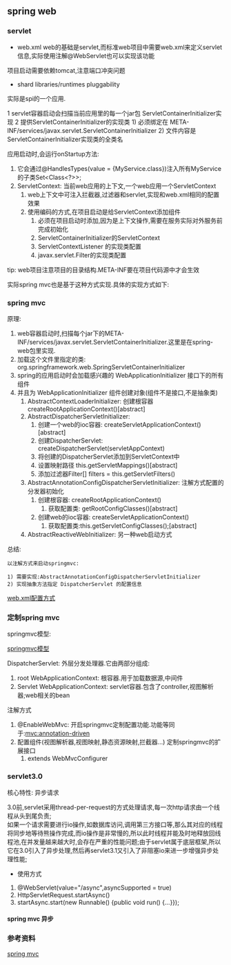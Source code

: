 ## spring web


### servlet

- web.xml
web的基础是servlet,而标准web项目中需要web.xml来定义servlet信息,实际使用注解@WebServlet也可以实现该功能

项目启动需要依赖tomcat,注意端口冲突问题

- shard libraries/runtimes pluggability

实际是spi的一个应用.

1 servlet容器启动会扫描当前应用里的每一个jar包
    ServletContainerInitializer实现
2 提供ServletContainerInitializer的实现类
    1) 必须绑定在 META-INF/services/javax.servlet.ServletContainerInitializer
    2) 文件内容是ServletContainerInitializer实现类的全类名

应用启动时,会运行onStartup方法:

1) 它会通过@HandlesTypes(value = {MyService.class})注入所有MyService的子类Set<Class<?>>;    
2) ServletContext: 当前web应用的上下文,一个web应用一个ServletContext
   1) web上下文中可注入拦截器,过滤器和servlet,实现和web.xml相同的配置效果
   2) 使用编码的方式,在项目启动是给ServletContext添加组件
      1) 必须在项目启动时添加,因为是上下文操作,需要在服务实际对外服务前完成初始化
      2) ServletContainerInitializer的ServletContext
      3) ServletContextListener 的实现类配置
      4) javax.servlet.Filter的实现类配置

tip: web项目注意项目的目录结构.META-INF要在项目代码源中才会生效

实际spring mvc也是基于这种方式实现.具体的实现方式如下:

### spring mvc

原理:

1) web容器启动时,扫描每个jar下的META-INF/services/javax.servlet.ServletContainerInitializer.这里是在spring-web包里实现.
2) 加载这个文件里指定的类: org.springframework.web.SpringServletContainerInitializer
3) spring的应用启动时会加载感兴趣的 WebApplicationInitializer 接口下的所有组件
4) 并且为 WebApplicationInitializer 组件创建对象(组件不是接口,不是抽象类)
   1) AbstractContextLoaderInitializer: 创建根容器 createRootApplicationContext()[abstract]
   2) AbstractDispatcherServletInitializer: 
      1) 创建一个web的ioc容器: createServletApplicationContext()[abstract]
      2) 创建DispatcherServlet: createDispatcherServlet(servletAppContext)
      3) 将创建的DispatcherServlet添加到ServletContext中
      4) 设置映射路径 this.getServletMappings()[abstract]
      5) 添加过滤器Filter[] filters = this.getServletFilters()
   3) AbstractAnnotationConfigDispatcherServletInitializer: 注解方式配置的分发器初始化
      1) 创建根容器: createRootApplicationContext()
         1) 获取配置类: getRootConfigClasses()[abstract]
      2) 创建web的ioc容器: createServletApplicationContext()
         1) 获取配置类:this.getServletConfigClasses();[abstract]
   4) AbstractReactiveWebInitializer: 另一种web启动方式

总结: 

    以注解方式来启动springmvc:
    
    1) 需要实现:AbstractAnnotationConfigDispatcherServletInitializer
    2) 实现抽象方法指定 DispatcherServlet 的配置信息


[web.xml配置方式](https://docs.spring.io/spring-framework/docs/current/reference/html/web.html)

### 定制spring mvc

springmvc模型:

[springmvc模型](./photo/springmvc模型.png)

DispatcherServlet: 外层分发处理器.它由两部分组成:
1) root WebApplicationContext: 根容器.用于加载数据源,中间件
2) Servlet WebApplicationContext: servlet容器.包含了controller,视图解析器;web相关的bean    

注解方式

1) @EnableWebMvc: 开启springmvc定制配置功能.功能等同于:<mvc:annotation-driven>
2) 配置组件(视图解析器,视图映射,静态资源映射,拦截器...) 定制springmvc的扩展接口    
   1) extends WebMvcConfigurer


### servlet3.0

核心特性: 异步请求

3.0前,servlet采用thread-per-request的方式处理请求,每一次http请求由一个线程从头到尾负责;    
如果一个请求需要进行io操作,如数据库访问,调用第三方接口等,那么其对应的线程将同步地等待熊操作完成,而io操作是非常慢的,所以此时线程并能及时地释放回线程池,在并发量越来越大时,会存在严重的性能问题;由于servlet属于底层框架,所以它在3.0引入了异步处理,然后再servlet3.1又引入了非阻塞io来进一步增强异步处理性能;

- 使用方式

1) @WebServlet(value="/async",asyncSupported = true)
2) HttpServletRequest.startAsync()
3) startAsync.start(new Runnable() {public void run() {...}});

#### spring mvc 异步






### 参考资料
[spring mvc](https://docs.spring.io/spring-framework/docs/current/reference/html/web.html)




